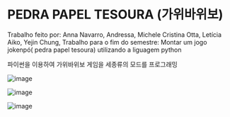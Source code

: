 # PEDRA PAPEL TESOURA (가위바위보)

Trabalho feito por: Anna Navarro, Andressa, Michele Cristina Otta, Letícia Aiko, Yejin Chung, 
Trabalho para o fim do semestre: Montar um jogo jokenpó( pedra papel tesoura) utilizando a liguagem python


파이썬을 이용하여 가위바위보 게임을 세종류의 모드를 프로그래밍 

![image](https://github.com/user-attachments/assets/209b73af-288f-4d77-b24e-767bd0d20649)

![image](https://github.com/user-attachments/assets/62af4052-70fc-4917-9cbb-a4fad66a161b)

![image](https://github.com/user-attachments/assets/6e1a39a9-3fd4-4801-9a91-fe2e0a206d2e)

